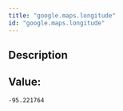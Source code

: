 ```yaml
---
title: "google.maps.longitude"
id: "google.maps.longitude"
---
```

## Description



## Value: 
```
-95.221764
```